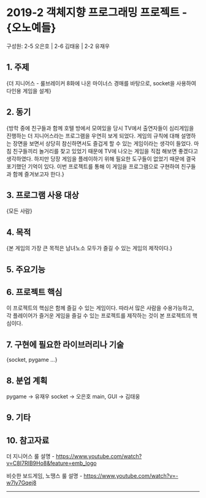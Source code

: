 # 2019-2 객체지향 프로그래밍 프로젝트 - **{오노예들}**
구성원: 2-5 오은호 | 2-6 김태웅 | 2-2 유재우

## 1. 주제
{더 지니어스 - 룰브레이커 8화에 나온 마이너스 경매를 바탕으로, socket을 사용하여 다인용 게임을 설계}

## 2. 동기
{방학 중에 친구들과 함께 호텔 방에서 모여있을 당시 TV에서 출연자들이 심리게임을 진행하는 더 지니어스라는 프로그램을 우연히 보게 되었다. 게임의 규칙에 대해 설명하는 장면을 보면서 상당히 참신하면서도 즐겁게 할 수 있는 게임이라는 생각이 들었다. 마침 친구들끼리 놀거리를 찾고 있었기 때문에 TV에 나오는 게임을 직접 해보면 좋겠다고 생각하였다. 하지만 당장 게임을 플레이하기 위해 필요한 도구들이 없었기 때문에 결국 포기했던 기억이 있다. 이번 프로젝트를 통해 이 게임을 프로그램으로 구현하여 친구들과 함께 즐겨보고자 한다.}

## 3. 프로그램 사용 대상
{모든 사람}

## 4. 목적
{본 게임의 가장 큰 목적은 남녀노소 모두가 즐길 수 있는 게임의 제작이다.}

## 5. 주요기능


## 6. 프로젝트 핵심
이 프로젝트의 핵심은 함께 즐길 수 있는 게임이다. 따라서 많은 사람을 수용가능하고, 각 플레이어가 즐거운 게임을 즐길 수 있는 프로젝트를 제작하는 것이 본 프로젝트의 핵심이다.

## 7. 구현에 필요한 라이브러리나 기술
{socket, pygame ...}

## 8. **분업 계획**

pygame -> 유재우
socket -> 오은호
main, GUI -> 김태웅

## 9. 기타


## 10. 참고자료
더 지니어스 룰 설명 - https://www.youtube.com/watch?v=C8I7RIB9Ho8&feature=emb_logo

비슷한 보드게임, 노땡스 룰 설명 - https://www.youtube.com/watch?v=-w7ly7Gqej8

<hr>
